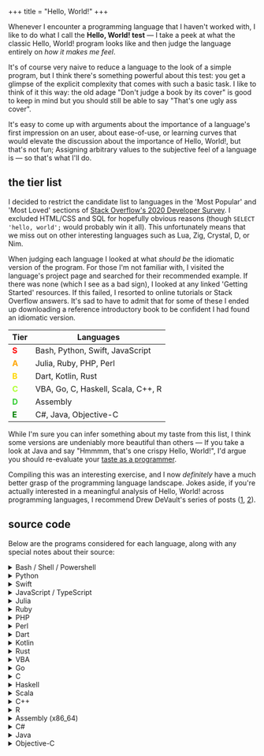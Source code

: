+++
title = "Hello, World!"
+++

Whenever I encounter a programming language that I haven't worked with,
I like to do what I call the **Hello, World! test** —
I take a peek at what the classic Hello, World! program looks like
and then judge the language entirely on _how it makes me feel_.

It's of course very naive to reduce a language to the look of a simple program,
but I think there's something powerful about this test:
you get a glimpse of the explicit complexity that comes with such a basic task.
I like to think of it this way: the old adage "Don't judge a book by its cover"
is good to keep in mind but you should still be able to say "That's one ugly ass cover".

It's easy to come up with arguments about the importance of a language's
first impression on an user, about ease-of-use, or learning curves that would elevate
the discussion about the importance of Hello, World!, but that's not fun;
Assigning arbitrary values to the subjective feel of a language is — so that's
what I'll do.

## the tier list

I decided to restrict the candidate list to languages in the 'Most Popular' and
'Most Loved' sections of
[Stack Overflow's 2020 Developer Survey](https://insights.stackoverflow.com/survey/2020).
I excluded HTML/CSS and SQL for hopefully obvious reasons
(though `SELECT 'hello, world';` would probably win it all).
This unfortunately means that we miss out on other interesting languages such as Lua,
Zig, Crystal, D, or Nim.

When judging each language I looked at what _should be_ the
idiomatic version of the program.
For those I'm not familiar with, I visited the language's project page and
searched for their recommended example.
If there was none (which I see as a bad sign), I looked at any linked
'Getting Started' resources.
If this failed, I resorted to online tutorials or Stack Overflow answers.
It's sad to have to admit that for some of these I ended up downloading
a reference introductory book to be confident I had found an idiomatic version.

| Tier                                           | Languages                          |
| ---------------------------------------------- | ---------------------------------- |
| <span style="color: red;">**S**</span>         | Bash, Python, Swift, JavaScript    |
| <span style="color: orange;">**A**</span>      | Julia, Ruby, PHP, Perl             |
| <span style="color: gold;">**B**</span>        | Dart, Kotlin, Rust                 |
| <span style="color: greenyellow;">**C**</span> | VBA, Go, C, Haskell, Scala, C++, R |
| <span style="color: limegreen;">**D**</span>   | Assembly                           |
| <span style="color: green;">**E**</span>       | C#, Java, Objective-C              |

While I'm sure you can infer something about my taste from this list, I think
some versions are undeniably more beautiful than others —
If you take a look at Java and say "Hmmmm, that's one crispy Hello, World!",
I'd argue you should re-evaluate your
[taste as a programmer](http://www.paulgraham.com/taste.html).

Compiling this was an interesting exercise, and I now _definitely_ have a much better
grasp of the programming language landscape.
Jokes aside, if you're actually interested in a meaningful analysis of Hello, World!
across programming languages, I recommend Drew DeVault's series of posts
([1](https://drewdevault.com/2020/01/04/Slow.html),
[2](https://drewdevault.com/2020/01/08/Re-Slow.html)).

## source code

Below are the programs considered for each language,
along with any special notes about their source:

<details>
<summary>Bash / Shell / Powershell</summary>

```bash
echo 'hello, world'
```

</details>

<details>
<summary>Python</summary>

```python
print("hello, world")
```

</details>

<details>
<summary>Swift</summary>

```swift
print("hello, world")
```

</details>

<details>
<summary>JavaScript / TypeScript</summary>

```javascript
console.log("hello, world");
```

</details>

<details>
<summary>Julia</summary>

```julia
println("hello, world")
```

</details>

<details>
<summary>Ruby</summary>

```ruby
puts "hello, world"
```

</details>

<details>
<summary>PHP</summary>

```php
<?php
    echo 'hello, world';
?>
```

</details>

<details>
<summary>Perl</summary>

```perl
print "hello, world\n"
```

</details>

<details>
<summary>Dart</summary>

```dart
void main() {
  print('hello, world');
}
```

</details>

<details>
<summary>Kotlin</summary>

```kotlin
fun main() {
    println("hello, world")
}
```

</details>

<details>
<summary>Rust</summary>

```rust
fn main() {
    println!("hello, world");
}
```

</details>

<details>
<summary>VBA</summary>

```vba
WScript.Echo "hello, world"
```

</details>

<details>
<summary>Go</summary>

```go
package main

import "fmt"

func main() {
    fmt.Println("hello, world")
}
```

</details>

<details>
<summary>C</summary>

```c
#include <stdio.h>

int main(void) {
    puts("hello, world");
    return 0;
}
```

</details>

<details>
<summary>Haskell</summary>

```hs
main = putStrLn "hello, world"
```

source: [Learn you a Haskell for Great Good!](http://learnyouahaskell.com/)

</details>

<details>
<summary>Scala</summary>

```scala
object Hello {
    def main(args: Array[String]) = {
        println("hello, world")
    }
}
```

</details>

<details>
<summary>C++</summary>

```c++
#include <iostream>

int main() {
    std::cout << "hello, world\n";
}
```

source: [Bjarne Stroustrup, probably](https://en.wikipedia.org/wiki/C%2B%2B#Language)

</details>

<details>
<summary>R</summary>

```r
cat("hello, world\n")
```

</details>

<details>
<summary>Assembly (x86_64)</summary>

```asm
bits 64
section .text
global _start
_start:
    mov rdx, len
    mov rsi, msg
    mov rdi, 1
    mov rax, 1
    syscall

    mov rdi, 0
    mov rax, 60
    syscall

section .rodata
msg: db "hello world", 10
len: equ $-msg
```

source: [sircmpwn](https://drewdevault.com/2020/01/04/Slow.html)

</details>

<details>
<summary>C#</summary>

```c#
using System;

class Hello
{
    static void Main()
    {
        Console.WriteLine("hello, world");
    }
}
```

source: [A Tour of C#](https://docs.microsoft.com/en-us/dotnet/csharp/tour-of-csharp/#hello-world)

</details>

<details>
<summary>Java</summary>

```java
public class Hello {
    public static void main(String[] args) {
        System.out.println("hello, world");
    }
}
```

</details>

<details>
<summary>Objective-C</summary>

```objc
#import <Foundation/Foundation.h>

int main (int argc, const char * argv[]) {
    NSAutoreleasePool * pool = [[NSAutoreleasePool alloc] init];
    NSLog (@"hello, world");

    [pool drain];
    return 0;
}
```

source: [Programming in Objective-C](https://www.pearson.com/us/higher-education/program/Kochan-Programming-in-Objective-C-6th-Edition/PGM106849.html),
and others

</details>
